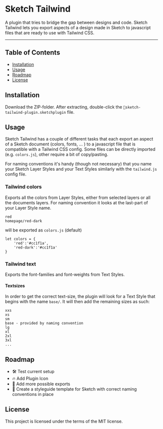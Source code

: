 # Sketch Tailwind

A plugin that tries to bridge the gap between designs and code. Sketch Tailwind lets you export aspects of a design made in Sketch to javascript files that are ready to use with Tailwind CSS.

--- 

## Table of Contents

- [Installation](#installation)
- [Usage](#usage)
- [Roadmap](#roadmap)
- [License](#license)

## Installation

Download the ZIP-folder. After extracting, double-click the `💎sketch-tailwind-plugin.sketchplugin` file. 

## Usage

Sketch Tailwind has a couple of different tasks that each export an aspect of a Sketch document (colors, fonts, ... ) to a javascript file that is compatible with a Tailwind CSS config. Some files can be directly imported (e.g. `colors.js`), other require a bit of copy/pasting. 

For naming conventions it's handy (though not necessary) that you name your Sketch Layer Styles and your Text Styles similarly with the `tailwind.js` config file.

### Tailwind colors

Exports all the colors from Layer Styles, either from selected layers or all the documents layers. For naming convention it looks at the last-part of your Layer Style name.

```
red
homepage/red-dark
```
will be exported as `colors.js` (default)

```
let colors = {
    'red':'#cc1f1a',
    'red-dark':'#cc1f1a'
}
```

### Tailwind text

Exports the font-families and font-weights from Text Styles. 

#### Textsizes
In order to get the correct text-size, the plugin will look for a Text Style that begins with the name `base/`. It will then add the remaining sizes as such:

```
xxs
xs
sm
base - provided by naming convention
lg
xl
2xl
3xl
...
```

## Roadmap
- 🛠 Test current setup
- 🔥 Add Plugin Icon 
- 🚀 Add more possible exports
- 🎨 Create a styleguide template for Sketch with correct naming conventions in place

## License

This project is licensed under the terms of the MIT license.
